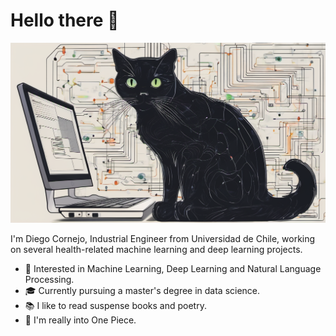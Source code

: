 # Hello there 👋

![](https://github.com/diegonachon/diegonachon/blob/master/banner-image.png)

I'm Diego Cornejo, Industrial Engineer from Universidad de Chile, working on several health-related machine learning and deep learning projects.


* 🧐    Interested in Machine Learning, Deep Learning and Natural Language Processing.
* 🎓    Currently pursuing a master's degree in data science.
* 📚    I like to read suspense books and poetry.
* 👒    I'm really into One Piece.